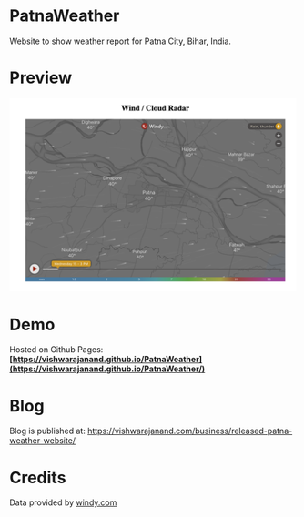 # PatnaWeather
Website to show weather report for Patna City, Bihar, India.

# Preview

![Preview](https://github.com/vishwarajanand/PatnaWeather/blob/master/demo.png?raw=true "Preview")

# Demo
Hosted on Github Pages:
**[https://vishwarajanand.github.io/PatnaWeather](https://vishwarajanand.github.io/PatnaWeather/)**

# Blog

Blog is published at: https://vishwarajanand.com/business/released-patna-weather-website/

# Credits
Data provided by [windy.com](https://www.windy.com/)
